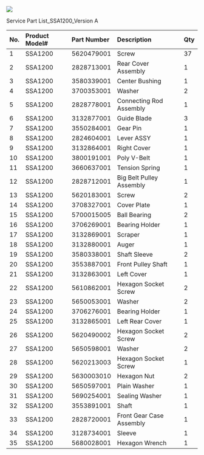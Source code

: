 ![](https://cdn.mathpix.com/cropped/2025_08_04_033c78419ca45e1e01c4g-1.jpg?height=2363&width=2248&top_left_y=321&top_left_x=1038)

Service Part List_SSA1200_Version A

| No. | Product Model\# | Part Number | Description | Qty |
| :--- | :--- | :--- | :--- | :--- |
| 1 | SSA1200 | 5620479001 | Screw | 37 |
| 2 | SSA1200 | 2828713001 | Rear Cover Assembly | 1 |
| 3 | SSA1200 | 3580339001 | Center Bushing | 1 |
| 4 | SSA1200 | 3700353001 | Washer | 2 |
| 5 | SSA1200 | 2828778001 | Connecting Rod Assembly | 1 |
| 6 | SSA1200 | 3132877001 | Guide Blade | 3 |
| 7 | SSA1200 | 3550284001 | Gear Pin | 1 |
| 8 | SSA1200 | 2824604001 | Lever ASSY | 1 |
| 9 | SSA1200 | 3132864001 | Right Cover | 1 |
| 10 | SSA1200 | 3800191001 | Poly V-Belt | 1 |
| 11 | SSA1200 | 3660637001 | Tension Spring | 1 |
| 12 | SSA1200 | 2828712001 | Big Belt Pulley Assembly | 1 |
| 13 | SSA1200 | 5620183001 | Screw | 2 |
| 14 | SSA1200 | 3708327001 | Cover Plate | 1 |
| 15 | SSA1200 | 5700015005 | Ball Bearing | 2 |
| 16 | SSA1200 | 3706269001 | Bearing Holder | 1 |
| 17 | SSA1200 | 3132869001 | Scraper | 1 |
| 18 | SSA1200 | 3132880001 | Auger | 1 |
| 19 | SSA1200 | 3580338001 | Shaft Sleeve | 2 |
| 20 | SSA1200 | 3553887001 | Front Pulley Shaft | 1 |
| 21 | SSA1200 | 3132863001 | Left Cover | 1 |
| 22 | SSA1200 | 5610862001 | Hexagon Socket Screw | 2 |
| 23 | SSA1200 | 5650053001 | Washer | 2 |
| 24 | SSA1200 | 3706276001 | Bearing Holder | 1 |
| 25 | SSA1200 | 3132865001 | Left Rear Cover | 1 |
| 26 | SSA1200 | 5620490002 | Hexagon Socket Screw | 2 |
| 27 | SSA1200 | 5650598001 | Washer | 2 |
| 28 | SSA1200 | 5620213003 | Hexagon Socket Screw | 1 |
| 29 | SSA1200 | 5630003010 | Hexagon Nut | 2 |
| 30 | SSA1200 | 5650597001 | Plain Washer | 1 |
| 31 | SSA1200 | 5690254001 | Sealing Washer | 1 |
| 32 | SSA1200 | 3553891001 | Shaft | 1 |
| 33 | SSA1200 | 2828720001 | Front Gear Case Assembly | 1 |
| 34 | SSA1200 | 3128734001 | Sleeve | 1 |
| 35 | SSA1200 | 5680028001 | Hexagon Wrench | 1 |

